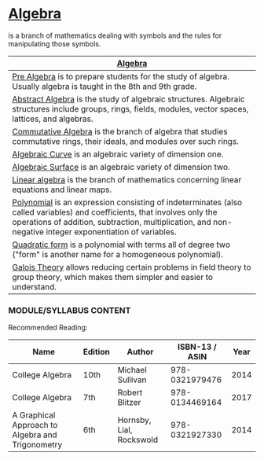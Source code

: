 # [Algebra](https://en.wikipedia.org/wiki/Algebra)
is a branch of mathematics dealing with symbols and the rules for manipulating those symbols.

| [Algebra](https://en.wikipedia.org/wiki/Algebra) |
|---|
| [Pre Algebra](https://en.wikipedia.org/wiki/Pre-algebra) is to prepare students for the study of algebra. Usually algebra is taught in the 8th and 9th grade. |
| [Abstract Algebra](https://en.wikipedia.org/wiki/Abstract_algebra) is the study of algebraic structures. Algebraic structures include groups, rings, fields, modules, vector spaces, lattices, and algebras. |
| [Commutative Algebra](https://en.wikipedia.org/wiki/Commutative_algebra) is the branch of algebra that studies commutative rings, their ideals, and modules over such rings. |
| [Algebraic Curve](https://en.wikipedia.org/wiki/Algebraic_curve) is an algebraic variety of dimension one. |
| [Algebraic Surface](https://en.wikipedia.org/wiki/Algebraic_surface) is an algebraic variety of dimension two. |
| [Linear algebra](https://en.wikipedia.org/wiki/Linear_algebra) is the branch of mathematics concerning linear equations and linear maps. |
| [Polynomial](https://en.wikipedia.org/wiki/Polynomial) is an expression consisting of indeterminates (also called variables) and coefficients, that involves only the operations of addition, subtraction, multiplication, and non-negative integer exponentiation of variables. |
| [Quadratic form](https://en.wikipedia.org/wiki/Quadratic_form) is a polynomial with terms all of degree two ("form" is another name for a homogeneous polynomial). |
| [Galois Theory](https://en.wikipedia.org/wiki/Galois_theory) allows reducing certain problems in field theory to group theory, which makes them simpler and easier to understand. |
### MODULE/SYLLABUS CONTENT

Recommended Reading:

| **Name** | **Edition** | **Author** | **ISBN-13** / **ASIN** | **Year** |
|---|---|---|---|---|
| College Algebra | 10th | Michael Sullivan |  978-0321979476 | 2014 |
| College Algebra | 7th |  Robert Blitzer | 978-0134469164 | 2017 |
| A Graphical Approach to Algebra and Trigonometry | 6th | Hornsby, Lial, Rockswold | 978-0321927330 | 2014 |